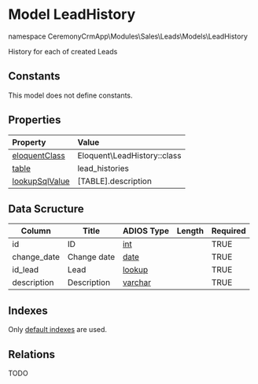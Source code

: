 # Model LeadHistory

namespace CeremonyCrmApp\Modules\Sales\Leads\Models\LeadHistory

History for each of created Leads

## Constants

This model does not define constants.

## Properties

| Property                                                                                 | Value                       |
| :--------------------------------------------------------------------------------------- | :-------------------------- |
| [eloquentClass](https://docs.wai.blue/adios-framework/models/properties#eloquentClass)   | Eloquent\LeadHistory::class |
| [table](https://docs.wai.blue/adios-framework/models/properties#table)                   | lead_histories              |
| [lookupSqlValue](https://docs.wai.blue/adios-framework/models/properties#lookupSqlValue) | [TABLE].description         |

## Data Scructure

| Column      | Title       | ADIOS Type                                                                 | Length | Required |
| ----------- | ----------- | -------------------------------------------------------------------------- | ------ | -------- |
| id          | ID          | [int](https://docs.wai.blue/adios-framework/models/attributes#int)         |        | TRUE     |
| change_date | Change date | [date](https://docs.wai.blue/adios-framework/models/attributes#date)       |        | TRUE     |
| id_lead     | Lead        | [lookup](https://docs.wai.blue/adios-framework/models/attributes#lookup)   |        | TRUE     |
| description | Description | [varchar](https://docs.wai.blue/adios-framework/models/attributes#varchar) |        | TRUE     |

## Indexes

Only [default indexes](https://docs.wai.blue/adios-framework/default-indexes) are used.

## Relations

TODO
